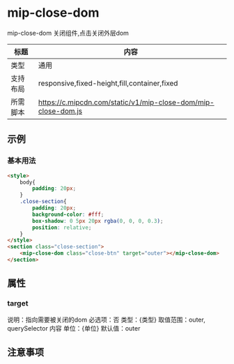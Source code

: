 # mip-close-dom

mip-close-dom 关闭组件,点击关闭外层dom

标题|内容
----|----
类型|通用
支持布局|responsive,fixed-height,fill,container,fixed
所需脚本|https://c.mipcdn.com/static/v1/mip-close-dom/mip-close-dom.js

## 示例

### 基本用法
```html
<style>
    body{
        padding: 20px;
    }
    .close-section{
        padding: 20px;
        background-color: #fff;
        box-shadow: 0 5px 20px rgba(0, 0, 0, 0.3);
        position: relative;
    }
</style>
<section class="close-section">
    <mip-close-dom class="close-btn" target="outer"></mip-close-dom>
</section>
```

## 属性

### target
说明：指向需要被关闭的dom
必选项：否
类型：{类型}
取值范围：outer, querySelector 内容
单位：{单位}
默认值：outer

## 注意事项


